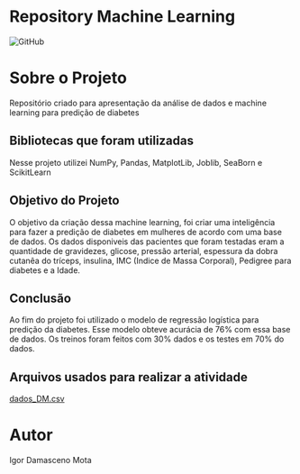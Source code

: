 # Repository Machine Learning
![GitHub](https://img.shields.io/github/license/IgorDamascenoM/Repository2RP?style=social)

# Sobre o Projeto
Repositório criado para apresentação da análise de dados e machine learning para predição de diabetes

## Bibliotecas que foram utilizadas 
Nesse projeto utilizei NumPy, Pandas, MatplotLib, Joblib, SeaBorn e ScikitLearn

## Objetivo do Projeto
O objetivo da criação dessa machine learning, foi criar uma inteligência para fazer a predição de diabetes em mulheres de acordo com uma base de dados. Os dados disponiveis das pacientes que foram testadas eram a quantidade de gravidezes, glicose, pressão arterial, espessura da dobra cutanêa do tríceps, insulina, IMC (Indice de Massa Corporal), Pedigree para diabetes e a Idade. 

## Conclusão
Ao fim do projeto foi utilizado o modelo de regressão logística para predição da diabetes. Esse modelo obteve acurácia de 76% com essa base de dados. Os treinos foram feitos com 30% dados e os testes em 70% do dados.

## Arquivos usados para realizar a atividade
[dados_DM.csv](https://github.com/IgorDamascenoM/Repository_Machine_Learning/files/9014375/dados_DM.csv)

# Autor
Igor Damasceno Mota
